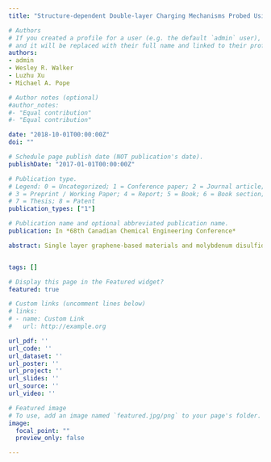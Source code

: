 ```yaml
---
title: "Structure-dependent Double-layer Charging Mechanisms Probed Using Graphene and Molybdenum Disulfide Monolayer Electrodes"

# Authors
# If you created a profile for a user (e.g. the default `admin` user), write the username (folder name) here
# and it will be replaced with their full name and linked to their profile.
authors:
- admin
- Wesley R. Walker
- Luzhu Xu
- Michael A. Pope

# Author notes (optional)
#author_notes:
#- "Equal contribution"
#- "Equal contribution"

date: "2018-10-01T00:00:00Z"
doi: ""

# Schedule page publish date (NOT publication's date).
publishDate: "2017-01-01T00:00:00Z"

# Publication type.
# Legend: 0 = Uncategorized; 1 = Conference paper; 2 = Journal article;
# 3 = Preprint / Working Paper; 4 = Report; 5 = Book; 6 = Book section;
# 7 = Thesis; 8 = Patent
publication_types: ["1"]

# Publication name and optional abbreviated publication name.
publication: In *68th Canadian Chemical Engineering Conference*

abstract: Single layer graphene-based materials and molybdenum disulfide (MoS2) hold significant promise for next-generation supercapacitors because of their high theoretical surface area and their ability to be assembled into dense electrodes. While significant research has emerged in the last few years devoted to MoS2 and graphene-MoS2 hybrid electrode systems, little is known regarding fundamental double-layer charging mechanisms in this system. The goal of this study is to determine the potential and frequency dependent area-specific double-layer capacitance of the electrode/electrolyte interface using the 1T and 2H polymorphs of MoS2. Furthermore, we aim to understand restacking effects and possible intercalation mechanisms in MoS2-MoS2 and MoS2-graphene films. To by-pass the challenges and uncertainties associated with porous electrodes, we carry out measurements on non-porous monolayer electrodes supported by atomically flat graphite single crystals. Monolayer films were prepared from colloidal dispersions of chemically exfoliated molybedum disulfide (MoS2) and chemically reduced graphene oxide (rGO) using a Langmuir-Blodgett trough. The films were characterized to determine surface coverage, surface roughness, layer number and electrode material chemistry. The frequency and voltage-dependent capacitance of monolayer, bilayer, and trilayer films were measured by cyclic voltammetry and impedance spectroscopy. The results demonstrate that the metallic 1T polymorph of MoS2 has over fourfold the capacitance of the semiconducting 2H polymorph but a complicated voltage-dependence. While the capacitance of rGO films does not increase with increasing layer number, the capacitance of 1T-MoS2 films scaled with layer number, even at high frequency, suggesting easy and rapid ion intercalation between the restacked sheets. Measurements on heterostructures of rGO-MoS2 are currently being studied. The results of these studies allow us to determine the limiting factors and upper limits of capacitance expected from MoS2 composites and provides engineering design criteria for building higher performance MoS2 composite electrodes.


tags: []

# Display this page in the Featured widget?
featured: true

# Custom links (uncomment lines below)
# links:
# - name: Custom Link
#   url: http://example.org

url_pdf: ''
url_code: ''
url_dataset: ''
url_poster: ''
url_project: ''
url_slides: ''
url_source: ''
url_video: ''

# Featured image
# To use, add an image named `featured.jpg/png` to your page's folder.
image:
  focal_point: ""
  preview_only: false

---
```

